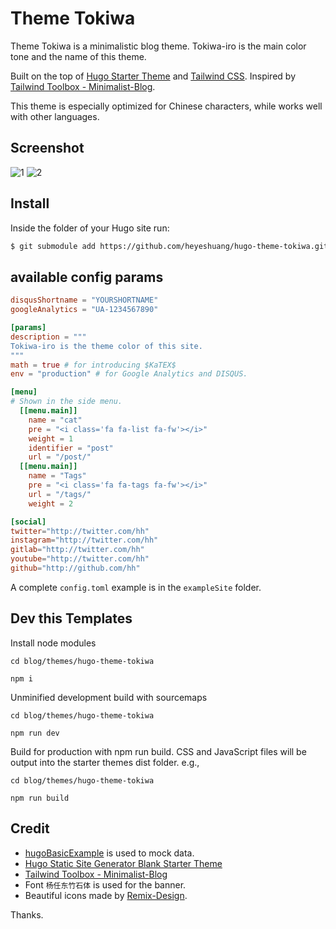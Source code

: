 # Theme Tokiwa

Theme Tokiwa is a minimalistic blog theme. Tokiwa-iro is the main color tone and the name of this theme. 

Built on the top of [Hugo Starter Theme](https://jimfrenette.com/2019/02/hugo-static-site-generator-blank-starter-theme/) and [Tailwind CSS](https://tailwindcss.com/). Inspired by [Tailwind Toolbox - Minimalist-Blog](https://github.com/tailwindtoolbox/Minimalist-Blog).

This theme is especially optimized for Chinese characters, while works well with other languages.

## Screenshot

![1](https://raw.githubusercontent.com/heyeshuang/hugo-theme-tokiwa/master/images/screenshot.png)
![2](https://raw.githubusercontent.com/heyeshuang/hugo-theme-tokiwa/master/images/screenshot02.png)

## Install

Inside the folder of your Hugo site run:
```bash
$ git submodule add https://github.com/heyeshuang/hugo-theme-tokiwa.git themes/tokiwa
```
## available config params

```toml
disqusShortname = "YOURSHORTNAME"
googleAnalytics = "UA-1234567890"

[params]
description = """
Tokiwa-iro is the theme color of this site.
"""
math = true # for introducing $KaTEX$
env = "production" # for Google Analytics and DISQUS.

[menu]
# Shown in the side menu.
  [[menu.main]]
    name = "cat"
    pre = "<i class='fa fa-list fa-fw'></i>"
    weight = 1
    identifier = "post"
    url = "/post/"
  [[menu.main]]
    name = "Tags"
    pre = "<i class='fa fa-tags fa-fw'></i>"
    url = "/tags/"
    weight = 2

[social]
twitter="http://twitter.com/hh"
instagram="http://twitter.com/hh"
gitlab="http://twitter.com/hh"
youtube="http://twitter.com/hh"
github="http://github.com/hh"
```

A complete `config.toml` example is in the `exampleSite` folder.


## Dev this Templates

Install node modules

```
cd blog/themes/hugo-theme-tokiwa

npm i
```

Unminified development build with sourcemaps

```
cd blog/themes/hugo-theme-tokiwa
    
npm run dev
```

Build for production with npm run build. CSS and JavaScript files will be output into the starter themes dist folder. e.g.,

```
cd blog/themes/hugo-theme-tokiwa
    
npm run build
```

## Credit

* [hugoBasicExample](https://github.com/gohugoio/hugoBasicExample.git) is used to mock data.
* [Hugo Static Site Generator Blank Starter Theme](https://jimfrenette.com/2019/02/hugo-static-site-generator-blank-starter-theme/)
* [Tailwind Toolbox - Minimalist-Blog](https://github.com/tailwindtoolbox/Minimalist-Blog)
* Font `杨任东竹石体` is used for the banner. 
* Beautiful icons made by [Remix-Design](https://github.com/Remix-Design/remixicon).

Thanks.